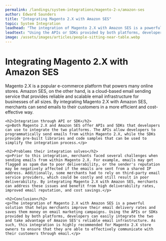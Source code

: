 ```yaml
---
permalink: /landings/system-integrations/magento-2-x/amazon-ses
author: Edward Saunders
title: "Integrating Magento 2.X with Amazon SES"
topic: System Integration
leadhead: "The integration of Magento 2.X with Amazon SES is a powerful solution that helps merchants improve their email delivery rates and saves them money on email marketing campaigns"
leadtext: "Using the APIs or SDKs provided by both platforms, developers can easily integrate the two and take advantage of Amazon SES's reliable email infrastructure. As such, this integration is highly recommended for Magento 2.X store owners to ensure that they are able to effectively communicate with their customers through email."
image: /assets/images/articles/people-sitting-near-table.webp
---
```

<div class="arttext">	<h1>Integrating Magento 2.X with Amazon SES</h1>
	<p>Magento 2.X is a popular e-commerce platform that powers many online stores. Amazon SES, on the other hand, is a cloud-based email sending service that provides reliable and scalable email infrastructure for businesses of all sizes. By integrating Magento 2.X with Amazon SES, merchants can send emails to their customers in a more efficient and cost-effective way.</p>

	<h2>Integration through API or SDK</h2>
	<p>Both Magento 2.X and Amazon SES offer APIs and SDKs that developers can use to integrate the two platforms. The APIs allow developers to programmatically send emails from within Magento 2.X, while the SDKs provide pre-built libraries and code samples that can be used to simplify the integration process.</p>

	<h2>Problems their integration solves</h2>
	<p>Prior to this integration, merchants faced several challenges when sending emails from within Magento 2.X. For example, emails may get flagged as spam due to poor deliverability, or the sender's reputation may be negatively affected if the emails are sent from a shared IP address. Additionally, some merchants had to rely on third-party email service providers, which could be costly and still result in poor deliverability. By integrating Magento 2.X with Amazon SES, merchants can address these issues and benefit from high deliverability rates, improved email reputation, and cost savings.</p>

	<h2>Conclusion</h2>
	<p>The integration of Magento 2.X with Amazon SES is a powerful solution that helps merchants improve their email delivery rates and saves them money on email marketing campaigns. Using the APIs or SDKs provided by both platforms, developers can easily integrate the two and take advantage of Amazon SES's reliable email infrastructure. As such, this integration is highly recommended for Magento 2.X store owners to ensure that they are able to effectively communicate with their customers through email.</p>
</div>
